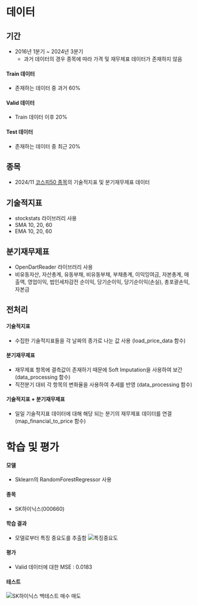 # 데이터
## 기간
- 2016년 1분기 ~ 2024년 3분기
  - 과거 데이터의 경우 종목에 따라 가격 및 재무제표 데이터가 존재하지 않음
#### Train 데이터
- 존재하는 데이터 중 과거 60%

#### Valid 데이터
- Train 데이터 이후 20%

#### Test 데이터
- 존재하는 데이터 중 최근 20%

## 종목
- 2024/11 [코스피50 종목](https://github.com/KimTaegwan03/KW_VIP_Financial_Statements_Analysis/blob/master/data/kospi_50.txt)의 기술적지표 및 분기재무제표 데이터

## 기술적지표
- stockstats 라이브러리 사용
- SMA 10, 20, 60
- EMA 10, 20, 60

## 분기재무제표
- OpenDartReader 라이브러리 사용
- 비유동자산, 자산총계, 유동부채, 비유동부채, 부채총계, 이익잉여금, 자본총계, 매출액, 영업이익, 법인세차감전 순이익, 당기순이익, 당기순이익(손실), 총포괄손익, 자본금

## 전처리
#### 기술적지표
- 수집한 기술적지표들을 각 날짜의 종가로 나눈 값 사용 (load_price_data 함수)

#### 분기재무제표
- 재무제표 항목에 결측값이 존재하기 때문에 Soft Imputation을 사용하여 보간 (data_processing 함수)
- 직전분기 대비 각 항목의 변화율을 사용하여 추세를 반영 (data_processing 함수)

#### 기술적지표 + 분기재무제표
- 일일 기술적지표 데이터에 대해 해당 되는 분기의 재무제표 데이터를 연결 (map_financial_to_price 함수)

# 학습 및 평가
#### 모델
- Sklearn의 RandomForestRegressor 사용

#### 종목
- SK하이닉스(000660)

#### 학습 결과
- 모델로부터 특징 중요도를 추출함
![특징중요도](https://github.com/user-attachments/assets/27a4d100-b06b-4f5e-aef6-b60cb86234ea)

#### 평가
- Valid 데이터에 대한 MSE : 0.0183

#### 테스트
![SK하이닉스 백테스트 매수 매도](https://github.com/user-attachments/assets/bdc884f3-ae42-47f1-a8bc-a79d117320e1)

